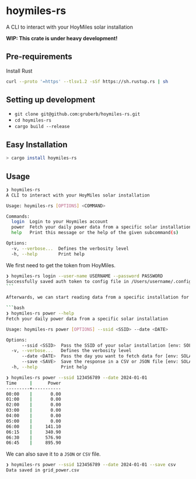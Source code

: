 # hoymiles-rs

A CLI to interact with your HoyMiles solar installation

**WIP: This crate is under heavy development!**

## Pre-requirements

Install Rust

```bash
curl --proto '=https' --tlsv1.2 -sSf https://sh.rustup.rs | sh
```

## Setting up development

- `git clone git@github.com:gruberb/hoymiles-rs.git`
- `cd hoymiles-rs`
- `cargo build --release`

## Easy Installation

```bash
> cargo install hoymiles-rs
```

## Usage

```bash
❯ hoymiles-rs
A CLI to interact with your HoyMiles solar installation

Usage: hoymiles-rs [OPTIONS] <COMMAND>

Commands:
  login  Login to your Hoymiles account
  power  Fetch your daily power data from a specific solar installation
  help   Print this message or the help of the given subcommand(s)

Options:
  -v, --verbose...  Defines the verbosity level
  -h, --help        Print help
```

We first need to get the token from HoyMiles.

````bash
❯ hoymiles-rs login --user-name USERNAME --password PASSWORD
Successfully saved auth token to config file in /Users/username/.config/hoymiles-rs/config.toml
```

Afterwards, we can start reading data from a specific installation for a specific day.

```bash
❯ hoymiles-rs power --help
Fetch your daily power data from a specific solar installation

Usage: hoymiles-rs power [OPTIONS] --ssid <SSID> --date <DATE>

Options:
      --ssid <SSID>  Pass the SSID of your solar installation [env: SOLAR_SSID=]
  -v, --verbose...   Defines the verbosity level
      --date <DATE>  Pass the day you want to fetch data for [env: SOLAR_DATE=]
      --save <SAVE>  Save the response in a CSV or JSON file [env: SOLAR_SAVE_AS=] [possible values: csv, json]
  -h, --help         Print help
````

```bash
❯ hoymiles-rs power --ssid 123456789 --date 2024-01-01
Time     |      Power
---------+-----------
00:00    |       0.00
01:00    |       0.00
02:00    |       0.00
03:00    |       0.00
04:00    |       0.00
05:00    |       0.00
06:00    |     141.10
06:15    |     340.90
06:30    |     576.90
06:45    |     895.90
```

We can also save it to a `JSON` or `CSV` file.

```bash
❯ hoymiles-rs power --ssid 123456789 --date 2024-01-01 --save csv
Data saved in grid_power.csv
```
